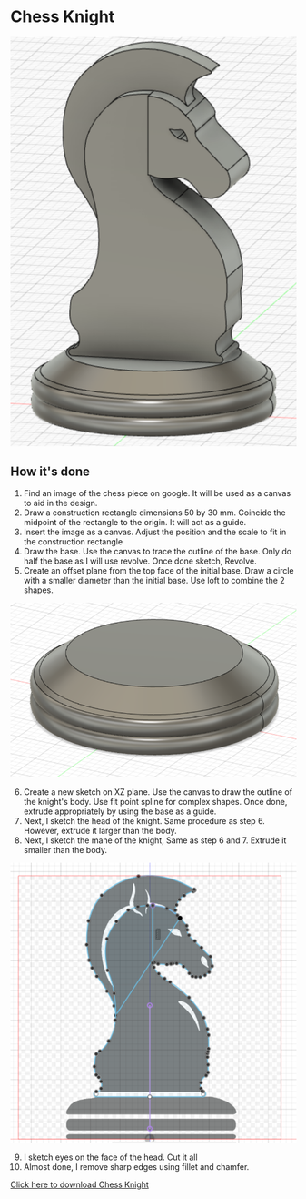 # Chess Knight

![](/images/knight.png)

## How it's done

1. Find an image of the chess piece on google. It will be used as a canvas to aid in the design.
2. Draw a construction rectangle dimensions 50 by 30 mm. Coincide the midpoint of the rectangle to the origin. It will act as a guide.
3. Insert the image as a canvas. Adjust the position and the scale to fit in the construction rectangle
4. Draw the base. Use the canvas to trace the outline of the base. Only do half the base as I will use revolve. Once done sketch, Revolve.
5. Create an offset plane from the top face of the initial base. Draw a circle with a smaller diameter than the initial base. Use loft to combine the 2 shapes.

![](/images/knight_base.png)

6. Create a new sketch on XZ plane. Use the canvas to draw the outline of the knight's body. Use fit point spline for complex shapes. Once done, extrude appropriately by using the base as a guide.
7. Next, I sketch the head of the knight. Same procedure as step 6. However, extrude it larger than the body.
8. Next, I sketch the mane of the knight, Same as step 6 and 7. Extrude it smaller than the body.

![](/images/knight_sketch.png)

9. I sketch eyes on the face of the head. Cut it all
10. Almost done, I remove sharp edges using fillet and chamfer.

[Click here to download Chess Knight](/Fusion360/chess_knight.f3d)
